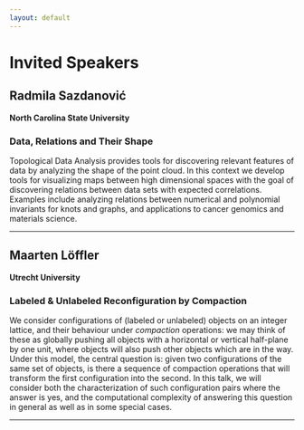 ```yaml
---
layout: default
---
```


# Invited Speakers

## Radmila Sazdanović
**North Carolina State University**

### Data, Relations and Their Shape

Topological Data Analysis provides tools for discovering relevant features of data by analyzing the shape of the point cloud. In this context we develop tools for visualizing maps between high dimensional spaces with the goal of discovering relations between data sets with expected correlations. Examples include analyzing relations between numerical and polynomial invariants for knots and graphs, and applications to cancer genomics and materials science.

---

## Maarten Löffler
**Utrecht University**

### Labeled & Unlabeled Reconfiguration by Compaction

We consider configurations of (labeled or unlabeled) objects on an integer lattice, and their behaviour under *compaction* operations: we may think of these as globally pushing all objects with a horizontal or vertical half-plane by one unit, where objects will also push other objects which are in the way. Under this model, the central question is: given two configurations of the same set of objects, is there a sequence of compaction operations that will transform the first configuration into the second. In this talk, we will consider both the characterization of such configuration pairs where the answer is yes, and the computational complexity of answering this question in general as well as in some special cases.

---
